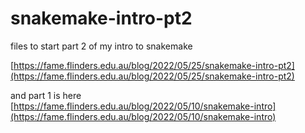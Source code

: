 # snakemake-intro-pt2
files to start part 2 of my intro to snakemake

[https://fame.flinders.edu.au/blog/2022/05/25/snakemake-intro-pt2](https://fame.flinders.edu.au/blog/2022/05/25/snakemake-intro-pt2)

and part 1 is here [https://fame.flinders.edu.au/blog/2022/05/10/snakemake-intro](https://fame.flinders.edu.au/blog/2022/05/10/snakemake-intro)
